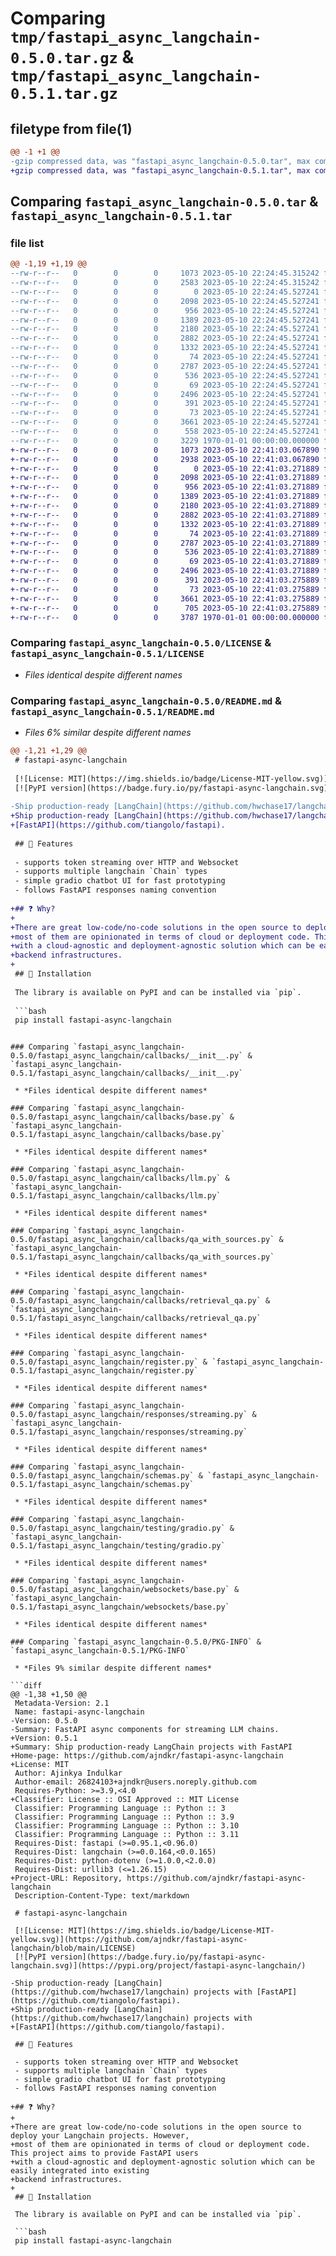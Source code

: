 # Comparing `tmp/fastapi_async_langchain-0.5.0.tar.gz` & `tmp/fastapi_async_langchain-0.5.1.tar.gz`

## filetype from file(1)

```diff
@@ -1 +1 @@
-gzip compressed data, was "fastapi_async_langchain-0.5.0.tar", max compression
+gzip compressed data, was "fastapi_async_langchain-0.5.1.tar", max compression
```

## Comparing `fastapi_async_langchain-0.5.0.tar` & `fastapi_async_langchain-0.5.1.tar`

### file list

```diff
@@ -1,19 +1,19 @@
--rw-r--r--   0        0        0     1073 2023-05-10 22:24:45.315242 fastapi_async_langchain-0.5.0/LICENSE
--rw-r--r--   0        0        0     2583 2023-05-10 22:24:45.315242 fastapi_async_langchain-0.5.0/README.md
--rw-r--r--   0        0        0        0 2023-05-10 22:24:45.527241 fastapi_async_langchain-0.5.0/fastapi_async_langchain/__init__.py
--rw-r--r--   0        0        0     2098 2023-05-10 22:24:45.527241 fastapi_async_langchain-0.5.0/fastapi_async_langchain/callbacks/__init__.py
--rw-r--r--   0        0        0      956 2023-05-10 22:24:45.527241 fastapi_async_langchain-0.5.0/fastapi_async_langchain/callbacks/base.py
--rw-r--r--   0        0        0     1389 2023-05-10 22:24:45.527241 fastapi_async_langchain-0.5.0/fastapi_async_langchain/callbacks/llm.py
--rw-r--r--   0        0        0     2180 2023-05-10 22:24:45.527241 fastapi_async_langchain-0.5.0/fastapi_async_langchain/callbacks/qa_with_sources.py
--rw-r--r--   0        0        0     2882 2023-05-10 22:24:45.527241 fastapi_async_langchain-0.5.0/fastapi_async_langchain/callbacks/retrieval_qa.py
--rw-r--r--   0        0        0     1332 2023-05-10 22:24:45.527241 fastapi_async_langchain-0.5.0/fastapi_async_langchain/register.py
--rw-r--r--   0        0        0       74 2023-05-10 22:24:45.527241 fastapi_async_langchain-0.5.0/fastapi_async_langchain/responses/__init__.py
--rw-r--r--   0        0        0     2787 2023-05-10 22:24:45.527241 fastapi_async_langchain-0.5.0/fastapi_async_langchain/responses/streaming.py
--rw-r--r--   0        0        0      536 2023-05-10 22:24:45.527241 fastapi_async_langchain-0.5.0/fastapi_async_langchain/schemas.py
--rw-r--r--   0        0        0       69 2023-05-10 22:24:45.527241 fastapi_async_langchain-0.5.0/fastapi_async_langchain/testing/__init__.py
--rw-r--r--   0        0        0     2496 2023-05-10 22:24:45.527241 fastapi_async_langchain-0.5.0/fastapi_async_langchain/testing/gradio.py
--rw-r--r--   0        0        0      391 2023-05-10 22:24:45.527241 fastapi_async_langchain-0.5.0/fastapi_async_langchain/testing/settings.py
--rw-r--r--   0        0        0       73 2023-05-10 22:24:45.527241 fastapi_async_langchain-0.5.0/fastapi_async_langchain/websockets/__init__.py
--rw-r--r--   0        0        0     3661 2023-05-10 22:24:45.527241 fastapi_async_langchain-0.5.0/fastapi_async_langchain/websockets/base.py
--rw-r--r--   0        0        0      558 2023-05-10 22:24:45.527241 fastapi_async_langchain-0.5.0/pyproject.toml
--rw-r--r--   0        0        0     3229 1970-01-01 00:00:00.000000 fastapi_async_langchain-0.5.0/PKG-INFO
+-rw-r--r--   0        0        0     1073 2023-05-10 22:41:03.067890 fastapi_async_langchain-0.5.1/LICENSE
+-rw-r--r--   0        0        0     2938 2023-05-10 22:41:03.067890 fastapi_async_langchain-0.5.1/README.md
+-rw-r--r--   0        0        0        0 2023-05-10 22:41:03.271889 fastapi_async_langchain-0.5.1/fastapi_async_langchain/__init__.py
+-rw-r--r--   0        0        0     2098 2023-05-10 22:41:03.271889 fastapi_async_langchain-0.5.1/fastapi_async_langchain/callbacks/__init__.py
+-rw-r--r--   0        0        0      956 2023-05-10 22:41:03.271889 fastapi_async_langchain-0.5.1/fastapi_async_langchain/callbacks/base.py
+-rw-r--r--   0        0        0     1389 2023-05-10 22:41:03.271889 fastapi_async_langchain-0.5.1/fastapi_async_langchain/callbacks/llm.py
+-rw-r--r--   0        0        0     2180 2023-05-10 22:41:03.271889 fastapi_async_langchain-0.5.1/fastapi_async_langchain/callbacks/qa_with_sources.py
+-rw-r--r--   0        0        0     2882 2023-05-10 22:41:03.271889 fastapi_async_langchain-0.5.1/fastapi_async_langchain/callbacks/retrieval_qa.py
+-rw-r--r--   0        0        0     1332 2023-05-10 22:41:03.271889 fastapi_async_langchain-0.5.1/fastapi_async_langchain/register.py
+-rw-r--r--   0        0        0       74 2023-05-10 22:41:03.271889 fastapi_async_langchain-0.5.1/fastapi_async_langchain/responses/__init__.py
+-rw-r--r--   0        0        0     2787 2023-05-10 22:41:03.271889 fastapi_async_langchain-0.5.1/fastapi_async_langchain/responses/streaming.py
+-rw-r--r--   0        0        0      536 2023-05-10 22:41:03.271889 fastapi_async_langchain-0.5.1/fastapi_async_langchain/schemas.py
+-rw-r--r--   0        0        0       69 2023-05-10 22:41:03.271889 fastapi_async_langchain-0.5.1/fastapi_async_langchain/testing/__init__.py
+-rw-r--r--   0        0        0     2496 2023-05-10 22:41:03.271889 fastapi_async_langchain-0.5.1/fastapi_async_langchain/testing/gradio.py
+-rw-r--r--   0        0        0      391 2023-05-10 22:41:03.275889 fastapi_async_langchain-0.5.1/fastapi_async_langchain/testing/settings.py
+-rw-r--r--   0        0        0       73 2023-05-10 22:41:03.275889 fastapi_async_langchain-0.5.1/fastapi_async_langchain/websockets/__init__.py
+-rw-r--r--   0        0        0     3661 2023-05-10 22:41:03.275889 fastapi_async_langchain-0.5.1/fastapi_async_langchain/websockets/base.py
+-rw-r--r--   0        0        0      705 2023-05-10 22:41:03.275889 fastapi_async_langchain-0.5.1/pyproject.toml
+-rw-r--r--   0        0        0     3787 1970-01-01 00:00:00.000000 fastapi_async_langchain-0.5.1/PKG-INFO
```

### Comparing `fastapi_async_langchain-0.5.0/LICENSE` & `fastapi_async_langchain-0.5.1/LICENSE`

 * *Files identical despite different names*

### Comparing `fastapi_async_langchain-0.5.0/README.md` & `fastapi_async_langchain-0.5.1/README.md`

 * *Files 6% similar despite different names*

```diff
@@ -1,21 +1,29 @@
 # fastapi-async-langchain
 
 [![License: MIT](https://img.shields.io/badge/License-MIT-yellow.svg)](https://github.com/ajndkr/fastapi-async-langchain/blob/main/LICENSE)
 [![PyPI version](https://badge.fury.io/py/fastapi-async-langchain.svg)](https://pypi.org/project/fastapi-async-langchain/)
 
-Ship production-ready [LangChain](https://github.com/hwchase17/langchain) projects with [FastAPI](https://github.com/tiangolo/fastapi).
+Ship production-ready [LangChain](https://github.com/hwchase17/langchain) projects with
+[FastAPI](https://github.com/tiangolo/fastapi).
 
 ## 🚀 Features
 
 - supports token streaming over HTTP and Websocket
 - supports multiple langchain `Chain` types
 - simple gradio chatbot UI for fast prototyping
 - follows FastAPI responses naming convention
 
+## ❓ Why?
+
+There are great low-code/no-code solutions in the open source to deploy your Langchain projects. However,
+most of them are opinionated in terms of cloud or deployment code. This project aims to provide FastAPI users
+with a cloud-agnostic and deployment-agnostic solution which can be easily integrated into existing
+backend infrastructures.
+
 ## 💾 Installation
 
 The library is available on PyPI and can be installed via `pip`.
 
 ```bash
 pip install fastapi-async-langchain
 ```
```

### Comparing `fastapi_async_langchain-0.5.0/fastapi_async_langchain/callbacks/__init__.py` & `fastapi_async_langchain-0.5.1/fastapi_async_langchain/callbacks/__init__.py`

 * *Files identical despite different names*

### Comparing `fastapi_async_langchain-0.5.0/fastapi_async_langchain/callbacks/base.py` & `fastapi_async_langchain-0.5.1/fastapi_async_langchain/callbacks/base.py`

 * *Files identical despite different names*

### Comparing `fastapi_async_langchain-0.5.0/fastapi_async_langchain/callbacks/llm.py` & `fastapi_async_langchain-0.5.1/fastapi_async_langchain/callbacks/llm.py`

 * *Files identical despite different names*

### Comparing `fastapi_async_langchain-0.5.0/fastapi_async_langchain/callbacks/qa_with_sources.py` & `fastapi_async_langchain-0.5.1/fastapi_async_langchain/callbacks/qa_with_sources.py`

 * *Files identical despite different names*

### Comparing `fastapi_async_langchain-0.5.0/fastapi_async_langchain/callbacks/retrieval_qa.py` & `fastapi_async_langchain-0.5.1/fastapi_async_langchain/callbacks/retrieval_qa.py`

 * *Files identical despite different names*

### Comparing `fastapi_async_langchain-0.5.0/fastapi_async_langchain/register.py` & `fastapi_async_langchain-0.5.1/fastapi_async_langchain/register.py`

 * *Files identical despite different names*

### Comparing `fastapi_async_langchain-0.5.0/fastapi_async_langchain/responses/streaming.py` & `fastapi_async_langchain-0.5.1/fastapi_async_langchain/responses/streaming.py`

 * *Files identical despite different names*

### Comparing `fastapi_async_langchain-0.5.0/fastapi_async_langchain/schemas.py` & `fastapi_async_langchain-0.5.1/fastapi_async_langchain/schemas.py`

 * *Files identical despite different names*

### Comparing `fastapi_async_langchain-0.5.0/fastapi_async_langchain/testing/gradio.py` & `fastapi_async_langchain-0.5.1/fastapi_async_langchain/testing/gradio.py`

 * *Files identical despite different names*

### Comparing `fastapi_async_langchain-0.5.0/fastapi_async_langchain/websockets/base.py` & `fastapi_async_langchain-0.5.1/fastapi_async_langchain/websockets/base.py`

 * *Files identical despite different names*

### Comparing `fastapi_async_langchain-0.5.0/PKG-INFO` & `fastapi_async_langchain-0.5.1/PKG-INFO`

 * *Files 9% similar despite different names*

```diff
@@ -1,38 +1,50 @@
 Metadata-Version: 2.1
 Name: fastapi-async-langchain
-Version: 0.5.0
-Summary: FastAPI async components for streaming LLM chains.
+Version: 0.5.1
+Summary: Ship production-ready LangChain projects with FastAPI
+Home-page: https://github.com/ajndkr/fastapi-async-langchain
+License: MIT
 Author: Ajinkya Indulkar
 Author-email: 26824103+ajndkr@users.noreply.github.com
 Requires-Python: >=3.9,<4.0
+Classifier: License :: OSI Approved :: MIT License
 Classifier: Programming Language :: Python :: 3
 Classifier: Programming Language :: Python :: 3.9
 Classifier: Programming Language :: Python :: 3.10
 Classifier: Programming Language :: Python :: 3.11
 Requires-Dist: fastapi (>=0.95.1,<0.96.0)
 Requires-Dist: langchain (>=0.0.164,<0.0.165)
 Requires-Dist: python-dotenv (>=1.0.0,<2.0.0)
 Requires-Dist: urllib3 (<=1.26.15)
+Project-URL: Repository, https://github.com/ajndkr/fastapi-async-langchain
 Description-Content-Type: text/markdown
 
 # fastapi-async-langchain
 
 [![License: MIT](https://img.shields.io/badge/License-MIT-yellow.svg)](https://github.com/ajndkr/fastapi-async-langchain/blob/main/LICENSE)
 [![PyPI version](https://badge.fury.io/py/fastapi-async-langchain.svg)](https://pypi.org/project/fastapi-async-langchain/)
 
-Ship production-ready [LangChain](https://github.com/hwchase17/langchain) projects with [FastAPI](https://github.com/tiangolo/fastapi).
+Ship production-ready [LangChain](https://github.com/hwchase17/langchain) projects with
+[FastAPI](https://github.com/tiangolo/fastapi).
 
 ## 🚀 Features
 
 - supports token streaming over HTTP and Websocket
 - supports multiple langchain `Chain` types
 - simple gradio chatbot UI for fast prototyping
 - follows FastAPI responses naming convention
 
+## ❓ Why?
+
+There are great low-code/no-code solutions in the open source to deploy your Langchain projects. However,
+most of them are opinionated in terms of cloud or deployment code. This project aims to provide FastAPI users
+with a cloud-agnostic and deployment-agnostic solution which can be easily integrated into existing
+backend infrastructures.
+
 ## 💾 Installation
 
 The library is available on PyPI and can be installed via `pip`.
 
 ```bash
 pip install fastapi-async-langchain
 ```
```

